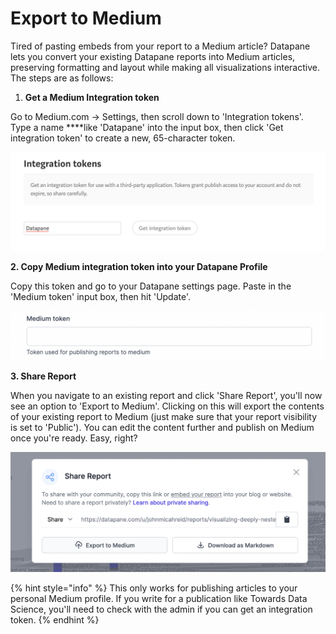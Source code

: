# Export to Medium

Tired of pasting embeds from your report to a Medium article? Datapane lets you convert your existing Datapane reports into Medium articles, preserving formatting and layout while making all visualizations interactive. The steps are as follows: 

1. **Get a Medium Integration token**

Go to Medium.com -&gt; Settings, then scroll down to 'Integration tokens'. Type a name ****like 'Datapane' into the input box, then click 'Get integration token' to create a new, 65-character token. 

![Medium Settings page](../../.gitbook/assets/screenshot-2021-05-28-at-10.24.26.png)

**2. Copy Medium integration token into your Datapane Profile**

Copy this token and go to your Datapane settings page. Paste in the 'Medium token' input box, then hit 'Update'. 

![](../../.gitbook/assets/screenshot-2021-05-28-at-10.25.14.png)

**3. Share Report**

When you navigate to an existing report and click 'Share Report', you'll now see an option to 'Export to Medium'. Clicking on this will export the contents of your existing report to Medium \(just make sure that your report visibility is set to 'Public'\). You can edit the content further and publish on Medium once you're ready. Easy, right? 

![](../../.gitbook/assets/screenshot-2021-05-28-at-10.25.40.png)

{% hint style="info" %}
This only works for publishing articles to your personal Medium profile. If you write for a publication like Towards Data Science, you'll need to check with the admin if you can get an integration token. 
{% endhint %}

